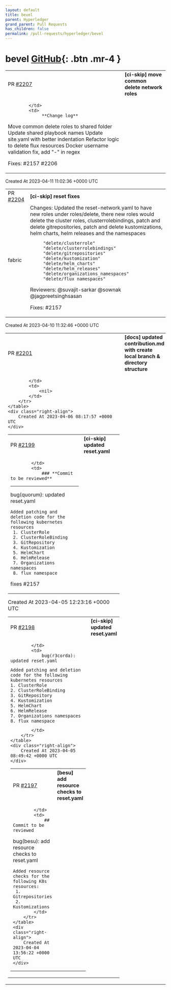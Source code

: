 ```yaml
---
layout: default
title: bevel
parent: Hyperledger
grand_parent: Pull Requests
has_children: false
permalink: /pull-requests/hyperledger/bevel
---
```


# bevel <span class="fs-3 right-align">[GitHub](https://github.com/hyperledger/bevel){: .btn .mr-4 }</span>


<div>
    <table>
        <tr>
            <td>
                PR <a href="https://github.com/hyperledger/bevel/pull/2207" class=".btn">#2207</a>
            </td>
            <td>
                <b>
                    [ci-skip] move common delete network roles
                </b>
            </td>
        </tr>
        <tr>
            <td>
                
            </td>
            <td>
                 **Change log**
  Move common delete roles to shared folder
  Update shared playbook names
  Update site.yaml with better indentation
  Refactor logic to delete flux resources
  Docker username validation fix, add "-" in regex

Fixes: #2157 #2206 
            </td>
        </tr>
    </table>
    <div class="right-align">
        Created At 2023-04-11 11:02:36 +0000 UTC
    </div>
</div>

<div>
    <table>
        <tr>
            <td>
                PR <a href="https://github.com/hyperledger/bevel/pull/2204" class=".btn">#2204</a>
            </td>
            <td>
                <b>
                    [ci-skip] reset fixes
                </b>
            </td>
        </tr>
        <tr>
            <td>
                <span class="chip">fabric</span>
            </td>
            <td>
                Changes:
 Updated the reset-network.yaml to have new roles under roles/delete, there new roles would delete  the  cluster roles, clusterrolebindings, patch and delete gitrepositories, patch and delete kustomizations, helm charts, helm releases and the namespaces

         "delete/clusterrole"
         "delete/clusterrolebindings"
         "delete/gitrepositories"
         "delete/kustomization" 
         "delete/helm_charts"
         "delete/helm_releases"
         "delete/organizations_namespaces"
         "delete/flux_namespaces"

Reviewers:
@suvajit-sarkar @sownak @jagpreetsinghsasan 

Fixes:
#2157 
            </td>
        </tr>
    </table>
    <div class="right-align">
        Created At 2023-04-10 11:32:46 +0000 UTC
    </div>
</div>

<div>
    <table>
        <tr>
            <td>
                PR <a href="https://github.com/hyperledger/bevel/pull/2201" class=".btn">#2201</a>
            </td>
            <td>
                <b>
                    [docs] updated contribution.md with create local branch & directory structure
                </b>
            </td>
        </tr>
        <tr>
            <td>
                
            </td>
            <td>
                <nil>
            </td>
        </tr>
    </table>
    <div class="right-align">
        Created At 2023-04-06 08:17:57 +0000 UTC
    </div>
</div>

<div>
    <table>
        <tr>
            <td>
                PR <a href="https://github.com/hyperledger/bevel/pull/2199" class=".btn">#2199</a>
            </td>
            <td>
                <b>
                    [ci-skip] updated reset.yaml
                </b>
            </td>
        </tr>
        <tr>
            <td>
                
            </td>
            <td>
                ### **Commit to be reviewed**
---
bug(quorum): updated reset.yaml
```
Added patching and deletion code for the following kubernetes resources
 1. ClusterRole
 2. ClusterRoleBinding
 3. GitRepository
 4. Kustomization
 5. HelmChart
 6. HelmRelease
 7. Organizations namespaces
 8. flux namespace
```

fixes #2157
            </td>
        </tr>
    </table>
    <div class="right-align">
        Created At 2023-04-05 12:23:16 +0000 UTC
    </div>
</div>

<div>
    <table>
        <tr>
            <td>
                PR <a href="https://github.com/hyperledger/bevel/pull/2198" class=".btn">#2198</a>
            </td>
            <td>
                <b>
                    [ci-skip] updated reset.yaml
                </b>
            </td>
        </tr>
        <tr>
            <td>
                
            </td>
            <td>
                bug(r3corda): updated reset.yaml
```
Added patching and deletion code for the following kubernetes resources
1. ClusterRole
2. ClusterRoleBinding
3. GitRepository
4. Kustomization
5. HelmChart
6. HelmRelease
7. Organizations namespaces
8. flux namespace
```

            </td>
        </tr>
    </table>
    <div class="right-align">
        Created At 2023-04-05 08:49:42 +0000 UTC
    </div>
</div>

<div>
    <table>
        <tr>
            <td>
                PR <a href="https://github.com/hyperledger/bevel/pull/2197" class=".btn">#2197</a>
            </td>
            <td>
                <b>
                    [besu] add resource checks to reset.yaml
                </b>
            </td>
        </tr>
        <tr>
            <td>
                
            </td>
            <td>
                ## Commit to be reviewed

bug(besu): add resource checks to reset.yaml  

    Added resource checks for the following K8s resources:
     1. Gitrepositories
     2. Kustomizations
            </td>
        </tr>
    </table>
    <div class="right-align">
        Created At 2023-04-04 13:56:22 +0000 UTC
    </div>
</div>

